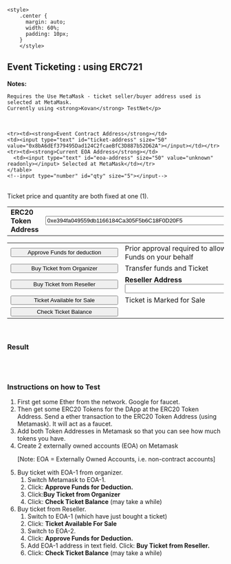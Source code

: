 <html>
<head>
  <meta charset="utf-8">
  <script src="https://cdn.jsdelivr.net/gh/ethereum/web3.js@1.0.0-beta.34/dist/web3.min.js"></script>
</head>
<body>
    <meta name="viewport" content="width=device-width, initial-scale=1">
    <link rel="stylesheet" href="https://www.w3schools.com/w3css/4/w3.css">
    <link rel="stylesheet" href="https://www.w3schools.com/lib/w3-colors-flat.css">

    <style>
        .center {
          margin: auto;
          width: 60%;
          padding: 10px;
        }
        </style>

<div class="w3-display-container center">

<div class="w3-card w3-red">
    <h2>Event Ticketing : using ERC721</h2>
</div>

<div class="w3-card">
    <p><Strong>Notes:</Strong>
    
    Requires the Use MetaMask - ticket seller/buyer address used is selected at MetaMask.
    Currently using <strong>Kovan</strong> TestNet</p>
 
  </div>
  <br> 
  <div class="w3-card w3-flat-green-sea">
    <table>
    <tr><td><strong>ERC20 Token Address</strong></td>
    <td><input type="text" id="token-address" size="50" value="0xe394fa049559db1166184Ca305F5b6C18F0D20F5"></input></td></tr>
    
    <tr><td><strong>Event Contract Address</strong></td>
    <td><input type="text" id="ticket-address" size="50" value="0x8bA6dEf379495Dad124C2fcaeBfC3D887b52D62A"></input></td></tr>
    <tr><td><strong>Current EOA Address</strong></td>
      <td><input type="text" id="eoa-address" size="50" value="unknown" readonly></input> Selected at MetaMask</td></tr>
    </table>
    <!--input type="number" id="qty" size="5"></input-->
  </div>
  
  <br>
  Ticket price and quantity are both fixed at one (1).
  <div class="w3-card w3-flat-green-sea">
    <table>
     <tr><td>
    <div><button id="approveTicketBtn" onclick="approveTicket()" style="width:250px">Approve Funds for deduction</button></div>
    </td><td>Prior approval required to allow Contracts to transfer Funds on your behalf</td></tr>
     <tr><td>
    <div><button id="buyTicketBtn" onclick="buyTicket()" style="width:250px">Buy Ticket from Organizer</button></div>
  </td><td>Transfer funds and Ticket</td></tr>
  <tr><td>
    <div><button id="buyTicketResellerBtn" onclick="buyTicketReseller()" style="width:250px">Buy Ticket from Reseller</button>
    </td><td><strong>Reseller Address</strong> <input type="text" id="seller-address" size="50"></input></div></td>
  </td></tr>
  <tr><td>
    <div><button id="sellTicketBtn" onclick="ticketToSell()" style="width:250px">Ticket Available for Sale</button></div>
  </td><td>Ticket is Marked for Sale</td></tr>
  <tr><td>
    <div><button id="balTicketBtn" onclick="balTicket()"  style="width:250px">Check Ticket Balance</button></div>
  </td></tr>
  </table>
  <br>
  </div>
  
  <div class="w3-card w3-cyan">
    <h3>Result</h3>
    <p><span id="approve-result"></span> </p>
    <p><span id="buy-result"></span></p>
    <p><span id="balance-result"></span></p>
    <p><span id="sell-result"></span></p>
    <br>
    <br>
  </div>
  
  <div class="w3-card w3-teal">
    <h3>Instructions on how to Test</h3>
  </div>
  
  <div class="w3-card">
    <OL><LI>First get some Ether from the network. Google for faucet.</LI>
    <LI>Then get some ERC20 Tokens for the DApp at the ERC20 Token Address. Send a ether transaction to the ERC20 Token Address (using Metamask). 
      It will act as a faucet.<br>
     <li> Add both Token Addresses in Metamask so that you can see how much tokens you have.</li>
    </LI>
      <LI>Create 2 externally owned accounts (EOA) on Metamask</LI>
    <p>[Note: EOA = Externally Owned Accounts, i.e. non-contract accounts]</p>
  <li>Buy ticket with EOA-1 from organizer. 
    <ol><li>Switch Metamask to EOA-1.</li>
        <li>Click: <strong>Approve Funds for Deduction.</strong></li>
        <li>Click:<strong>Buy Ticket from Organizer</strong></li>
    <li>Click: <strong>Check Ticket Balance</strong> (may take a while)</li>
    </ol>
    </li>
    <LI>Buy ticket from Reseller. 
    <ol>
    <li>Switch to EOA-1 (which have just bought a ticket)</li>
    <li>Click: <strong>Ticket Available For Sale</strong></li>
    <li>Switch to EOA-2.</li>
    <li>Click: <strong>Approve Funds for Deduction.</strong></li>
    <li>Add EOA-1 address in text field. Click: <strong>Buy Ticket from Reseller.</strong></li>
    <li>Click: <strong>Check Ticket Balance</strong> (may take a while)</li>
  </ol>
  </LI>
  </OL>
  </div>
  <br>

</div>

<script>

    var web3;
    var tokenContract;
	  var ticketContract;
    var ticketAddress;
    var tokenAddress;
    var account;
    var decimal;

	function getEventTicketContract(TicketAddress){
		let minABI=[
    { "constant": false, "inputs": [ { "name": "to", "type": "address" }, { "name": "tokenId", "type": "uint256" } ], "name": "approve", "outputs": [], "payable": false, "stateMutability": "nonpayable", "type": "function" }, { "constant": false, "inputs": [ { "name": "buyer", "type": "address" } ], "name": "buyTicket", "outputs": [], "payable": false, "stateMutability": "nonpayable", "type": "function" }, { "constant": false, "inputs": [ { "name": "seller", "type": "address" }, { "name": "buyer", "type": "address" } ], "name": "buyTicketFromReseller", "outputs": [], "payable": false, "stateMutability": "nonpayable", "type": "function" }, { "constant": false, "inputs": [ { "name": "seller", "type": "address" } ], "name": "markForSale", "outputs": [], "payable": false, "stateMutability": "nonpayable", "type": "function" }, { "constant": false, "inputs": [ { "name": "from", "type": "address" }, { "name": "to", "type": "address" }, { "name": "tokenId", "type": "uint256" } ], "name": "safeTransferFrom", "outputs": [], "payable": false, "stateMutability": "nonpayable", "type": "function" }, { "constant": false, "inputs": [ { "name": "from", "type": "address" }, { "name": "to", "type": "address" }, { "name": "tokenId", "type": "uint256" }, { "name": "_data", "type": "bytes" } ], "name": "safeTransferFrom", "outputs": [], "payable": false, "stateMutability": "nonpayable", "type": "function" }, { "constant": false, "inputs": [ { "name": "to", "type": "address" }, { "name": "approved", "type": "bool" } ], "name": "setApprovalForAll", "outputs": [], "payable": false, "stateMutability": "nonpayable", "type": "function" }, { "anonymous": false, "inputs": [ { "indexed": true, "name": "from", "type": "address" }, { "indexed": true, "name": "to", "type": "address" }, { "indexed": true, "name": "tokenId", "type": "uint256" } ], "name": "Transfer", "type": "event" }, { "anonymous": false, "inputs": [ { "indexed": true, "name": "owner", "type": "address" }, { "indexed": true, "name": "approved", "type": "address" }, { "indexed": true, "name": "tokenId", "type": "uint256" } ], "name": "Approval", "type": "event" }, { "anonymous": false, "inputs": [ { "indexed": true, "name": "owner", "type": "address" }, { "indexed": true, "name": "operator", "type": "address" }, { "indexed": false, "name": "approved", "type": "bool" } ], "name": "ApprovalForAll", "type": "event" }, { "constant": false, "inputs": [ { "name": "buyer", "type": "address" } ], "name": "transferERC20Token", "outputs": [], "payable": false, "stateMutability": "nonpayable", "type": "function" }, { "constant": false, "inputs": [ { "name": "from", "type": "address" }, { "name": "to", "type": "address" }, { "name": "tokenId", "type": "uint256" } ], "name": "transferFrom", "outputs": [], "payable": false, "stateMutability": "nonpayable", "type": "function" }, { "inputs": [ { "name": "name", "type": "string" }, { "name": "symbol", "type": "string" }, { "name": "maxSupply", "type": "uint256" }, { "name": "ticketPrice", "type": "uint256" }, { "name": "startDate", "type": "uint256" }, { "name": "endDate", "type": "uint256" }, { "name": "ERC20Address", "type": "address" } ], "payable": false, "stateMutability": "nonpayable", "type": "constructor" }, { "constant": false, "inputs": [ { "name": "seller", "type": "address" } ], "name": "unmarkForSale", "outputs": [], "payable": false, "stateMutability": "nonpayable", "type": "function" }, { "constant": true, "inputs": [ { "name": "owner", "type": "address" } ], "name": "balanceOf", "outputs": [ { "name": "", "type": "uint256" } ], "payable": false, "stateMutability": "view", "type": "function" }, { "constant": true, "inputs": [], "name": "baseURI", "outputs": [ { "name": "", "type": "string" } ], "payable": false, "stateMutability": "view", "type": "function" }, { "constant": true, "inputs": [ { "name": "tokenId", "type": "uint256" } ], "name": "getApproved", "outputs": [ { "name": "", "type": "address" } ], "payable": false, "stateMutability": "view", "type": "function" }, { "constant": true, "inputs": [ { "name": "seller", "type": "address" } ], "name": "getTokenIdForSale", "outputs": [ { "name": "", "type": "uint256" } ], "payable": false, "stateMutability": "view", "type": "function" }, { "constant": true, "inputs": [ { "name": "owner", "type": "address" }, { "name": "operator", "type": "address" } ], "name": "isApprovedForAll", "outputs": [ { "name": "", "type": "bool" } ], "payable": false, "stateMutability": "view", "type": "function" }, { "constant": true, "inputs": [ { "name": "seller", "type": "address" } ], "name": "isMarkForSale", "outputs": [ { "name": "", "type": "uint256" } ], "payable": false, "stateMutability": "view", "type": "function" }, { "constant": true, "inputs": [], "name": "name", "outputs": [ { "name": "", "type": "string" } ], "payable": false, "stateMutability": "view", "type": "function" }, { "constant": true, "inputs": [ { "name": "tokenId", "type": "uint256" } ], "name": "ownerOf", "outputs": [ { "name": "", "type": "address" } ], "payable": false, "stateMutability": "view", "type": "function" }, { "constant": true, "inputs": [ { "name": "interfaceId", "type": "bytes4" } ], "name": "supportsInterface", "outputs": [ { "name": "", "type": "bool" } ], "payable": false, "stateMutability": "view", "type": "function" }, { "constant": true, "inputs": [], "name": "symbol", "outputs": [ { "name": "", "type": "string" } ], "payable": false, "stateMutability": "view", "type": "function" }, { "constant": true, "inputs": [ { "name": "buyer", "type": "address" } ], "name": "testEnoughFunds", "outputs": [ { "name": "ret", "type": "bool" } ], "payable": false, "stateMutability": "view", "type": "function" }, { "constant": true, "inputs": [ { "name": "index", "type": "uint256" } ], "name": "tokenByIndex", "outputs": [ { "name": "", "type": "uint256" } ], "payable": false, "stateMutability": "view", "type": "function" }, { "constant": true, "inputs": [ { "name": "owner", "type": "address" }, { "name": "index", "type": "uint256" } ], "name": "tokenOfOwnerByIndex", "outputs": [ { "name": "", "type": "uint256" } ], "payable": false, "stateMutability": "view", "type": "function" }, { "constant": true, "inputs": [ { "name": "tokenId", "type": "uint256" } ], "name": "tokenURI", "outputs": [ { "name": "", "type": "string" } ], "payable": false, "stateMutability": "view", "type": "function" }, { "constant": true, "inputs": [], "name": "totalSupply", "outputs": [ { "name": "", "type": "uint256" } ], "payable": false, "stateMutability": "view", "type": "function" } ]
		;
		return new web3.eth.Contract(minABI, TicketAddress);
    }
	
    function getERC20TokenContract(tokenAddress) {
      let minABI = [
   {"constant":false,"inputs":[{"name":"account","type":"address"}],"name":"addPauser","outputs":[],"payable":false,"stateMutability":"nonpayable","type":"function"},
	 {"constant":false,"inputs":[{"name":"spender","type":"address"},{"name":"value","type":"uint256"}],"name":"approve","outputs":[{"name":"","type":"bool"}],"payable":false,"stateMutability":"nonpayable","type":"function"},
	 {"constant":false,"inputs":[{"name":"amount","type":"uint256"}],"name":"burn","outputs":[{"name":"","type":"bool"}],"payable":false,"stateMutability":"nonpayable","type":"function"},
	 {"constant":false,"inputs":[{"name":"spender","type":"address"},{"name":"subtractedValue","type":"uint256"}],"name":"decreaseAllowance","outputs":[{"name":"","type":"bool"}],"payable":false,"stateMutability":"nonpayable","type":"function"},
	 {"constant":false,"inputs":[{"name":"spender","type":"address"},{"name":"addedValue","type":"uint256"}],"name":"increaseAllowance","outputs":[{"name":"","type":"bool"}],"payable":false,"stateMutability":"nonpayable","type":"function"},
	 {"constant":false,"inputs":[],"name":"pause","outputs":[],"payable":false,"stateMutability":"nonpayable","type":"function"},{"anonymous":false,"inputs":[{"indexed":false,"name":"account","type":"address"}],"name":"Paused","type":"event"},{"anonymous":false,"inputs":[{"indexed":true,"name":"account","type":"address"}],"name":"PauserAdded","type":"event"},{"anonymous":false,"inputs":[{"indexed":true,"name":"account","type":"address"}],"name":"PauserRemoved","type":"event"},
	 {"constant":false,"inputs":[],"name":"renounceOwnership","outputs":[],"payable":false,"stateMutability":"nonpayable","type":"function"},{"constant":false,"inputs":[],"name":"renouncePauser","outputs":[],"payable":false,"stateMutability":"nonpayable","type":"function"},{"constant":false,"inputs":[{"name":"to","type":"address"},{"name":"value","type":"uint256"}],"name":"transfer","outputs":[{"name":"","type":"bool"}],"payable":false,"stateMutability":"nonpayable","type":"function"},
	 {"anonymous":false,"inputs":[{"indexed":true,"name":"from","type":"address"},{"indexed":true,"name":"to","type":"address"},{"indexed":false,"name":"value","type":"uint256"}],"name":"Transfer","type":"event"},
	 {"anonymous":false,"inputs":[{"indexed":true,"name":"owner","type":"address"},{"indexed":true,"name":"spender","type":"address"},{"indexed":false,"name":"value","type":"uint256"}],"name":"Approval","type":"event"},
	 {"anonymous":false,"inputs":[{"indexed":true,"name":"previousOwner","type":"address"},{"indexed":true,"name":"newOwner","type":"address"}],"name":"OwnershipTransferred","type":"event"},
	 {"constant":false,"inputs":[{"name":"from","type":"address"},{"name":"to","type":"address"},{"name":"value","type":"uint256"}],"name":"transferFrom","outputs":[{"name":"","type":"bool"}],"payable":false,"stateMutability":"nonpayable","type":"function"},
	 {"constant":false,"inputs":[{"name":"newOwner","type":"address"}],"name":"transferOwnership","outputs":[],"payable":false,"stateMutability":"nonpayable","type":"function"},{"inputs":[],"payable":false,"stateMutability":"nonpayable","type":"constructor"},
	 {"constant":false,"inputs":[],"name":"unpause","outputs":[],"payable":false,"stateMutability":"nonpayable","type":"function"},
	 {"anonymous":false,"inputs":[{"indexed":false,"name":"account","type":"address"}],"name":"Unpaused","type":"event"},
	 {"constant":true,"inputs":[{"name":"owner","type":"address"},{"name":"spender","type":"address"}],"name":"allowance","outputs":[{"name":"","type":"uint256"}],"payable":false,"stateMutability":"view","type":"function"},
	 {"constant":true,"inputs":[{"name":"account","type":"address"}],"name":"balanceOf","outputs":[{"name":"","type":"uint256"}],"payable":false,"stateMutability":"view","type":"function"},
	 {"constant":true,"inputs":[],"name":"decimals","outputs":[{"name":"","type":"uint8"}],"payable":false,"stateMutability":"view","type":"function"},
	 {"constant":true,"inputs":[],"name":"isOwner","outputs":[{"name":"","type":"bool"}],"payable":false,"stateMutability":"view","type":"function"},
	 {"constant":true,"inputs":[{"name":"account","type":"address"}],"name":"isPauser","outputs":[{"name":"","type":"bool"}],"payable":false,"stateMutability":"view","type":"function"},
	 {"constant":true,"inputs":[],"name":"name","outputs":[{"name":"","type":"string"}],"payable":false,"stateMutability":"view","type":"function"},
	 {"constant":true,"inputs":[],"name":"owner","outputs":[{"name":"","type":"address"}],"payable":false,"stateMutability":"view","type":"function"},
	 {"constant":true,"inputs":[],"name":"paused","outputs":[{"name":"","type":"bool"}],"payable":false,"stateMutability":"view","type":"function"},
	 {"constant":true,"inputs":[],"name":"symbol","outputs":[{"name":"","type":"string"}],"payable":false,"stateMutability":"view","type":"function"},
	 {"constant":true,"inputs":[],"name":"totalSupply","outputs":[{"name":"","type":"uint256"}],"payable":false,"stateMutability":"view","type":"function"}
      ];
      return new web3.eth.Contract(minABI, tokenAddress);
    }
    function getEventTicketContractAddress() {
      ticketAddress = document.getElementById('ticket-address').value;
      if(web3.utils.isAddress(ticketAddress)){
        if(ticketAddress != "") {
          ticketContract = getEventTicketContract(ticketAddress);
          console.log("got contractAddress "+ticketAddress)
        }
      }
      else {
        alert("Contract Address failed checksum!");
      }
    }

    function getTokenContractAddress() {
      tokenAddress = document.getElementById('token-address').value;
      if(web3.utils.isAddress(tokenAddress)){
        if(tokenAddress != "") {
          tokenContract = getERC20TokenContract(tokenAddress);
          console.log("got tokenAddress "+tokenAddress)
        }
      }
      else {
        alert("Token Address failed checksum!");
      }
    }
    function approveTransfer(buyer, value){ //value must equal ticket price
	  //buyer approve of ticket contract to transfer fees on her behalf
      tokenContract.methods.approve(ticketAddress,value).send({from: buyer})
      .on('transactionHash', (txHash) => {
        document.getElementById('approve-result').innerText = "Approve Success - Transaction Hash = " + txHash;
        document.getElementById('balance-result').innerText="";
      })
      .on('error', (error, receipt) => {
        document.getElementById('approve-result').innerText = "Approve Error: "+ buyer+" "+ error;
        document.getElementById('balance-result').innerText="";
        //log error address here
        console.log('Error : '+buyer);
      });
      console.log("buyer="+buyer);
    }

    function transferToken(buyer) {
	  //ticket contract transfer funds from buyer account which was prior approved
      ticketContract.methods.buyTicket(buyer).send({from: buyer})
      .on('transactionHash', (txHash) => {
        document.getElementById('buy-result').innerText = "Transfer Success - Transaction Hash = " + txHash;
        document.getElementById('balance-result').innerText="";
      })
      .on('error', (error, receipt) => {
        document.getElementById('buy-result').innerText = "Transfer Error: "+ buyer+" "+ error;
        document.getElementById('balance-result').innerText="";
        //log error address here
        console.log('Error : '+buyer);
      });
    }
    function approveTicket(){
      approveTransfer(account,1);
    }
    function buyTicket() {
      //transfer to EventTicket Contract
      transferToken(account); //should get ticket price first
    }

    function buyTicketReseller(){
      seller = document.getElementById('seller-address').value;
      console.log("seller: "+seller);
	  //ticket contract transfer funds from buyer account (prior approval required) to reseller account
    ticketContract.methods.buyTicketFromReseller(seller, account).send({from: account})
      .on('transactionHash', (txHash) => {
        document.getElementById('buy-result').innerText = "Transfer Success - Transaction Hash = " + txHash;
        document.getElementById('balance-result').innerText="";
      })
      .on('error', (error, receipt) => {
        document.getElementById('buy-result').innerText = "Transfer Error: "+ account+" "+ error;
        //log error address here
        document.getElementById('balance-result').innerText="";
        console.log('Error : '+account);
      });
    }

    function balTicket(){
      getBalanceOf(account);
    }
    function getBalanceOf(buyer){
      getEventTicketContractAddress();
      ticketContract.methods.symbol().call().then((result)=>{
          //document.getElementById('balance-result').innerText="Ticket Symbol="+result;
          sym=result;
          console.log(result);
      });
      ticketContract.methods.balanceOf(buyer).call().then((result)=>{
          document.getElementById('balance-result').innerText="Ticket "+sym+" Balance="+result;
          console.log(result);
          document.getElementById('buy-result').innerText = "";
          document.getElementById('sell-result').innerText="";
          document.getElementById('approve-result').innerText ="";
      });
    }
    function getERC20TokenBalance(walletAddress, callback) {

        tokenContract.methods.balanceOf(walletAddress).call().then((result)=>{
          var res = web3.utils.toBN(result);
          res = res / (10 ** decimal);
          document.getElementById('balance-result').innerText=res;
          console.log(res)
      });
    }
    function ticketToSell(){
      var res=0;
      ticketContract.methods.markForSale(account).send({from: account}).then((result)=>{
        console.log(result);
        ticketContract.methods.getTokenIdForSale(account).call().then((result)=>{
          document.getElementById('sell-result').innerText=result;
          res=result; //should tokenId if greater than 0
          console.log('Sell='+result);
          if(res>0){
            ticketContract.methods.approve(ticketAddress,res).send({from: account}).then((result)=>{
              document.getElementById('sell-result').innerText+=" approved";
              console.log('Sell='+result);
              });
          }
        });
      });
    }
    function getBalance(){
      var tokenAddress = document.getElementById('token-address').value;
      var walletAddress = document.getElementById('wallet-address').value;
      let decimals = web3.utils.toBN(document.getElementById('decimals').value);
      var amount = web3.utils.toBN(document.getElementById('amount').value);
      
      var sendValue = amount.mul(web3.utils.toBN(10).pow(decimals));
      console.log("decimals "+decimals.toString());
      getTokenContractAddress();
      getERC20TokenBalance(walletAddress);
    }
    function getERC20TokenDecimals(callback) {
      tokenContract.methods.decimals().call((error, decimals) => {
        callback(decimals);
        decimal=decimals;
      });
    }
    window.addEventListener('load', async () => {
    // Modern dapp browsers...
    if (window.ethereum) {
      window.web3 = new Web3(ethereum);
      try {
        // Request account access if needed
        await ethereum.enable();
        console.log(web3.version);
        getAccounts();
        // send_something();
      } catch (error) {
        console.log(error);
        // User denied account access...
      }
    }
    // Legacy dapp browsers...
    else if (window.web3) {
      window.web3 = new Web3(web3.currentProvider);
      console.log(web3.version);
      getaccounts();
    }
    // Non-dapp browsers...
    else {
      console.log('Non-Ethereum browser detected. You should consider trying MetaMask!');
  }
});
function setAccount(){
    document.getElementById('eoa-address').value = account;
}

function getAccounts(){
  var accountInterval = setInterval(function() {
        web3.eth.getAccounts((error, address) => {
          if (address[0] !== account) {
            account = address[0];
            console.log("Account: "+account);
            setAccount();
          }
        });

      }, 300);
		  getTokenContractAddress();
		  getEventTicketContractAddress();
      
}


  </script>
 
</body>
</html>
